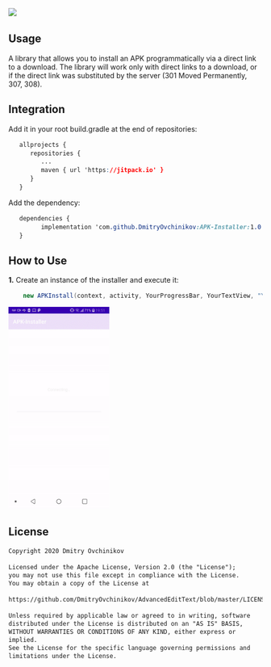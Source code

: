 [![](https://jitpack.io/v/DmitryOvchinikov/APK-Installer.svg)](https://jitpack.io/#DmitryOvchinikov/APK-Installer)

## Usage
A library that allows you to install an APK programmatically via a direct link to a download.
The library will work only with direct links to a download, or if the direct link was substituted by the server (301 Moved Permanently, 307, 308).

## Integration  
  Add it in your root build.gradle at the end of repositories:
```css  
   allprojects {  
      repositories {  
         ...  
         maven { url 'https://jitpack.io' }  
      }  
   }  
```  
Add the dependency:
```css  
   dependencies {  
	     implementation 'com.github.DmitryOvchinikov:APK-Installer:1.0.2'
   }  
```  

## How to Use
**1.** Create an instance of the installer and execute it:
```Java
    new APKInstall(context, activity, YourProgressBar, YourTextView, "YourAPKDirectDownloadLink").execute();
```

<img src="https://github.com/DmitryOvchinikov/APK-Installer/blob/master/library_demo.gif" width="200" width="120" />

## License   
  
```  
Copyright 2020 Dmitry Ovchinikov  
  
Licensed under the Apache License, Version 2.0 (the "License");  
you may not use this file except in compliance with the License.  
You may obtain a copy of the License at  
  
https://github.com/DmitryOvchinikov/AdvancedEditText/blob/master/LICENSE  
  
Unless required by applicable law or agreed to in writing, software  
distributed under the License is distributed on an "AS IS" BASIS,  
WITHOUT WARRANTIES OR CONDITIONS OF ANY KIND, either express or implied.  
See the License for the specific language governing permissions and  
limitations under the License.  
```
